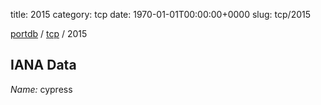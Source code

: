 title: 2015
category: tcp
date: 1970-01-01T00:00:00+0000
slug: tcp/2015

[portdb](/) / [tcp](/category/tcp.html) / 2015


## IANA Data

_Name:_ cypress

